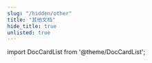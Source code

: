```yaml
---
slug: "/hidden/other"
title: "其他文档"
hide_title: true
unlisted: true
---
```


import DocCardList from '@theme/DocCardList';

<DocCardList />
